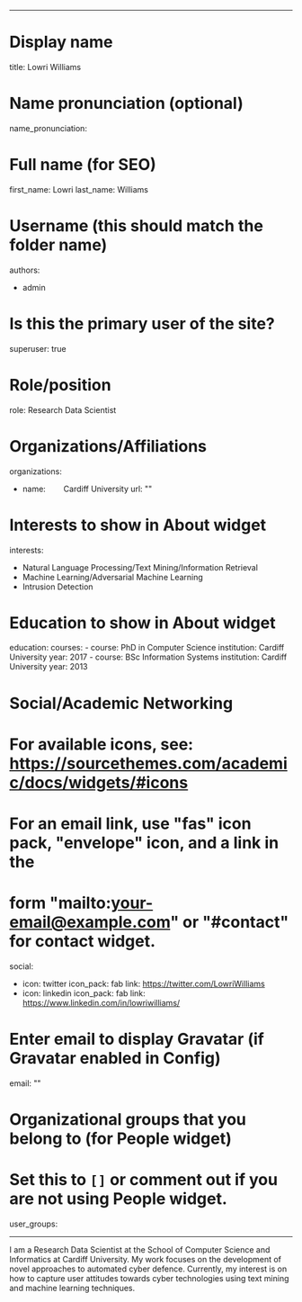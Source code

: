  ---
# Display name
title: Lowri Williams

# Name pronunciation (optional)
name_pronunciation: 

# Full name (for SEO)
first_name: Lowri
last_name: Williams

# Username (this should match the folder name)
authors:
- admin

# Is this the primary user of the site?
superuser: true

# Role/position
role: Research Data Scientist

# Organizations/Affiliations
organizations:
- name:   Cardiff University 
  url: "" 


# Interests to show in About widget
interests:
  - Natural Language Processing/Text Mining/Information Retrieval
  - Machine Learning/Adversarial Machine Learning
  - Intrusion Detection

# Education to show in About widget
education:
  courses:
    - course: PhD in Computer Science
      institution: Cardiff University
      year: 2017
    - course: BSc Information Systems
      institution: Cardiff University
      year: 2013

# Social/Academic Networking
# For available icons, see: https://sourcethemes.com/academic/docs/widgets/#icons
#   For an email link, use "fas" icon pack, "envelope" icon, and a link in the
#   form "mailto:your-email@example.com" or "#contact" for contact widget.
social:
- icon: twitter
  icon_pack: fab
  link: https://twitter.com/LowriWilliams
- icon: linkedin
  icon_pack: fab
  link: https://www.linkedin.com/in/lowriwilliams/
<!-- - icon: github
  icon_pack: fab
  link: https://github.com/LowriWilliams -->
  <!-- - icon: envelope
  icon_pack: fas
  link: 'mailto:giuseppe.delaurentis@ed.ac.uk'  # For a direct email link, use "mailto:test@example.org". -->



# Enter email to display Gravatar (if Gravatar enabled in Config)
email: ""
  
# Organizational groups that you belong to (for People widget)
#   Set this to `[]` or comment out if you are not using People widget.  
user_groups:
<!-- - Researchers
- Visitors -->
---

I am a Research Data Scientist at the School of Computer Science and Informatics at Cardiff University. My work focuses on the development of novel approaches to automated cyber defence. Currently, my interest is on how to capture user attitudes towards cyber technologies using text mining and machine learning techniques.